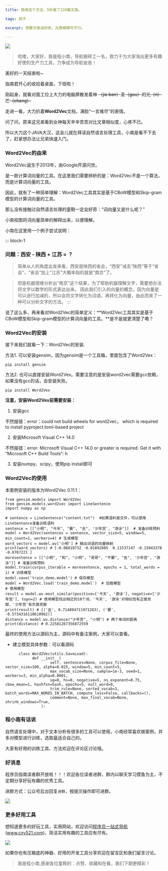 ```yaml
---
title: 我用这个方法，5秒看了120篇文章。

tags: 鸽子

excerpt: 想要文章读的快，光靠眼睛可不行。

---
```


![](https://navtool.gitee.io/blog/assets/imgs/20220822/3.8.jpg)


> 哈喽，大家好，我是程小南，导航搬砖工一名，致力于为大家淘出更多有趣好使的生产力工具，力争成为导航爸爸！

美好的一天结束啦~

指南君开心的收拾着桌面，下班啦！

刚起身，就看对面工位上大力的电脑屏散发着神
~~（jia ban）~~圣~~（gou）~~的光~~（ri）~~芒~~（chang）~~

走进一看，大力扒着**Word2Vec**文档，满脸“一言难尽”的表情。

问了问，原来这兄弟看到女神每天辛辛苦苦对比文章相似度，心疼不已。

所以大力这个JAVA大汉，这会儿就在拜读自然语言处理工具，小南是看不下去了，赶紧想办法让兄弟快速入门。

### Word2Vec的由来
Word2Vec诞生于2013年，由Google开源问世。

是一款计算词向量的工具。在这里我们需要辨析的是：Word2Vec不是一个算法，而是计算词向量的工具。

因此，就有了一种简单理解：Word2Vec工具其实是基于CBoW模型和Skip-gram模型的计算词向量的工具。

那么没有接触过自然语言处理的童鞋一定会好奇：“词向量又是什么呢？”

小南视图将词向量简单的解释出来，以便理解。

小南在这里用一个例子尝试说明：

::: block-1
### 问题：西安 - 陕西 + 江苏 = ？

> 简单从人的角度出发来看，西安是陕西的省会，“西安”减去“陕西”等于“省会”，“省会”加上“江苏”大概率指的就是“南京”了。

> 但是机器很难分析出“南京”这个结果，为了帮助机器理解文字，需要想办法将文字以数学的形式表达出来。
> 因此我们引入的向量的概念，因为向量是可以进行加减的，所以会将文字转化为词语，再转化为向量，由此而来了一种可以分析文字的方法。
:::

说了这么多，再来看对Word2Vec的简单定义：**Word2Vec工具其实是基于CBoW模型和Skip-gram模型的计算词向量的工具。**是不是就更清楚了嘞？

### Word2Vec的安装
接下来我们就看一下：Word2Vec的安装.

方法1. 可以安装gensim，因为gensim是一个工具箱，里面包含了Word2Vex：

```pip install gensim```

方法2. 也可以直接安装Word2Vex。需要注意的是安装word2vec需要gcc依赖，如果没有gcc的话，会安装失败。

```pip install Word2Vex```


**注意，安装Word2Vex前需要安装：**
1. 安装gcc

不然报错：error：could not build wheels for word2vec， which is required to install pyproject.toml-based project
  
2. 安装Microsoft Visual C++ 14.0

不然报错：error: Microsoft Visual C++ 14.0 or greater is required. Get it with “Microsoft C++ Build Tools“: h
  
3. 安装numpy、scipy，使用pip install即可

### Word2Vec的使用

本案例安装的版本为Word2Vec 0.11.1：

```
from gensim.models import Word2Vec
from gensim.models.word2vec import LineSentence
import numpy as np

# sentence = LineSentence("content.txt")  #如果语料是文件，可以使用LineSentence准备训练语料
sentence = [["小明", "今天", "要", "去", '少年宫', "游泳"]]  # 准备训练预料
model = Word2Vec(sentences = sentence, vector_size=5, window=5, min_count=1, workers=4) # 生成模型
word_vectors = model.wv['小明'] # 输出词语的向量映射
print(word_vectors) # [-0.06810732 -0.01892805  0.11537147 -0.15043278 -0.0787221 ]
moresentence = [["小明", "和", "小明", "哥哥", "不要", "去", '少年宫', "游泳"]] # 准备训练预料
model.train(corpus_iterable = moresentence, epochs = 1, total_words = 1) # 训练模型
model.save('train_demo.model') # 保存模型
model = Word2Vec.load('train_demo.model')  # 加载模型
# 使用模型
result = model.wv.most_similar(positive=['今天', '游泳'], negative=['少年宫'], topn=2) # 使用模型找出相近的10个词，'今天', '游泳'对相似性有正面贡献，'少年宫'有负面贡献
print(result) # [('去', 0.714894711971283), ('要', -0.5734316110610962)]
distance = model.wv.distance("少年宫", "小明") # 两个单词的距离
print(distance) # 0.22581267356872559
```
最终的使用方法以源码为主，源码中有备注案例，大家可以查看。

- 建立模型具体参数：可以看源码
```
	  class Word2Vec(utils.SaveLoad):
		    def __init__(
		            self, sentences=None, corpus_file=None, vector_size=100, alpha=0.025, window=5, min_count=5,
		            max_vocab_size=None, sample=1e-3, seed=1, workers=3, min_alpha=0.0001,
		            sg=0, hs=0, negative=5, ns_exponent=0.75, cbow_mean=1, hashfxn=hash, epochs=5, null_word=0,
		            trim_rule=None, sorted_vocab=1, batch_words=MAX_WORDS_IN_BATCH, compute_loss=False, callbacks=(),
		            comment=None, max_final_vocab=None, shrink_windows=True,
		        ):
```

### 程小南有话说

自然语言处理中，对于文本分析有很多的工具可以使用，小南经常喜欢做案例，并多对模型进行训练，选取最适合自己的。

大家有好用的训练工具、方法欢迎在评论区讨论哦。

### 好消息
程序员指南读者群开放啦！！！欢迎各位读者进群，群内以聊天学习摸鱼为主，不定期分享好玩有趣的优秀工具。

进群方式：公众号后台回复`进群`，按提示操作即可进群。

![](https://navtool.gitee.io/blog/assets/imgs/erweima.jpg)

### 更多好用工具
想知道更多的好玩工具，实用网站，欢迎访问[程序员一站式导航](http://www.cxy521.com/)(www.cxy521.com)，简洁实用有趣的工具应有尽有。

![](https://navtool.gitee.io/blog/assets/imgs/20220329/img.png)

如果你也有压箱底的神器、好用的开发工具分享欢迎在留言区和我们留言讨论。

> 我是程小南,感谢各位童鞋的：点赞、收藏和在看，我们下期更精彩！
